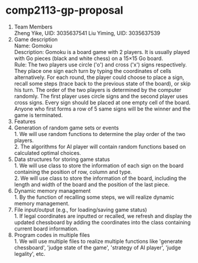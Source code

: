 # comp2113-gp-proposal
1. Team Members  
Zheng Yike, UID:  3035637541
Liu Yiming, UID: 3035637539  
2. Game description  
Name: Gomoku  
Description: Gomoku is a board game with 2 players. It is usually played with Go pieces (black and white chess) on a 15×15 Go board.  
Rule: The two players use circle ('o') and cross ('x') signs respectively. They place one sign each turn by typing the coordinates of cells alternatively. For each round, the player could choose to place a sign, recall some steps (trace back to the previous state of the board), or skip his turn. The order of the two players is determined by the computer randomly. The first player uses circle signs and the second player uses cross signs. Every sign should be placed at one empty cell of the board. Anyone who first forms a row of 5 same signs will be the winner and the game is terminated.   
3. Features 
  1. Generation of random game sets or events  
    1. We will use random functions to determine the play order of the two players.  
    2. The algorithms for AI player will contain random functions based on calculated optimal choices.  
  2. Data structures for storing game status   
    1. We will use class to store the information of each sign on the board containing the position of row, column and type.  
    2. We will use class to store the information of the board, including the length and width of the board and the position of the last piece.  
  3. Dynamic memory management  
    1. By the function of recalling some steps, we will realize dynamic memory management.  
  4. File input/output (e.g., for loading/saving game status)  
    1. If legal coordinates are inputted or recalled, we refresh and display the updated chessboard by adding the coordinates into the class containing current board information.  
  5. Program codes in multiple files  
    1. We will use multiple files to realize multiple functions like 'generate chessboard', 'judge state of the game', 'strategy of AI player', 'judge legality', etc.  
